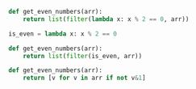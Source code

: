 ```python
def get_even_numbers(arr):
    return list(filter(lambda x: x % 2 == 0, arr))
```

```python
is_even = lambda x: x % 2 == 0

def get_even_numbers(arr):
    return list(filter(is_even, arr))
```

```python
def get_even_numbers(arr):
    return [v for v in arr if not v&1]
```